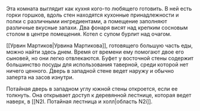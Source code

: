  Эта комната выглядит как кухня кого-то любящего готовить. В ней есть горки горшков, вдоль стен находятся кухонные принадлежности и полки с различными ингредиентами, а помещение заполняют различные вкусные запахи. Два фонаря висят над крепким сосновым столом в центре помещения. Котел с супом бурлит над очагом.

[[Урвин Мартиков|Урвина Мартикова]], готовящего большую часть еды, можно найти здесь днем. Время от времени ему помогают двое его сыновей, но они легко отвлекаются. Буфет у восточной стены содержит большинство посуды для использования таверной, среди которой нет ничего ценного. Дверь в западной стене ведет наружу и обычно заперта на засов изнутри.

Потайная дверь в западном углу южной стены откроется, если ее толкнуть. Она открывает доступ к деревянной лестнице, которая ведет наверх, в [[N2I. Потайная лестница и холл|область N2i]].